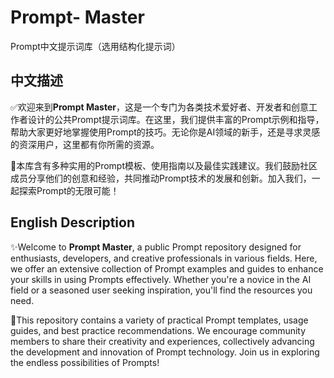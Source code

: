 # Prompt- Master
Prompt中文提示词库（选用结构化提示词）
## 中文描述

✅欢迎来到**Prompt Master**，这是一个专门为各类技术爱好者、开发者和创意工作者设计的公共Prompt提示词库。在这里，我们提供丰富的Prompt示例和指导，帮助大家更好地掌握使用Prompt的技巧。无论你是AI领域的新手，还是寻求灵感的资深用户，这里都有你所需的资源。

🎈本库含有多种实用的Prompt模板、使用指南以及最佳实践建议。我们鼓励社区成员分享他们的创意和经验，共同推动Prompt技术的发展和创新。加入我们，一起探索Prompt的无限可能！

## English Description

✨Welcome to **Prompt Master**, a public Prompt repository designed for enthusiasts, developers, and creative professionals in various fields. Here, we offer an extensive collection of Prompt examples and guides to enhance your skills in using Prompts effectively. Whether you're a novice in the AI field or a seasoned user seeking inspiration, you'll find the resources you need.

📕This repository contains a variety of practical Prompt templates, usage guides, and best practice recommendations. We encourage community members to share their creativity and experiences, collectively advancing the development and innovation of Prompt technology. Join us in exploring the endless possibilities of Prompts!
